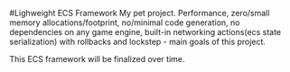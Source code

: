 #Lighweight ECS Framework
My pet project. Performance, zero/small memory allocations/footprint, no/minimal code generation, no dependencies on any game engine, built-in networking actions(ecs state serialization) with rollbacks and lockstep - main goals of this project.

This ECS framework will be finalized over time.
